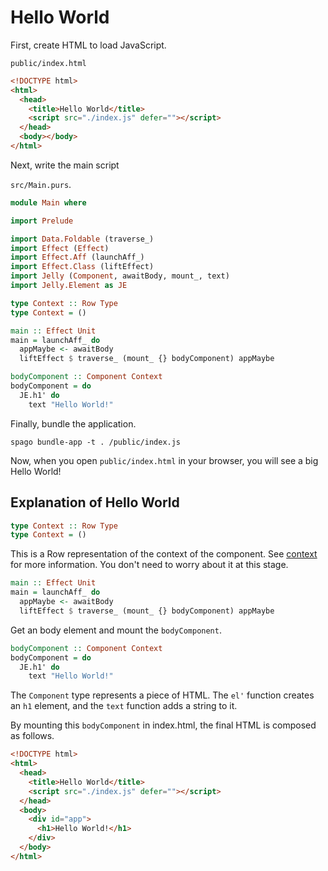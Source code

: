 # Hello World

First, create HTML to load JavaScript.

`public/index.html`

```html
<!DOCTYPE html>
<html>
  <head>
    <title>Hello World</title>
    <script src="./index.js" defer=""></script>
  </head>
  <body></body>
</html>
```

Next, write the main script

`src/Main.purs`.

```purescript
module Main where

import Prelude

import Data.Foldable (traverse_)
import Effect (Effect)
import Effect.Aff (launchAff_)
import Effect.Class (liftEffect)
import Jelly (Component, awaitBody, mount_, text)
import Jelly.Element as JE

type Context :: Row Type
type Context = ()

main :: Effect Unit
main = launchAff_ do
  appMaybe <- awaitBody
  liftEffect $ traverse_ (mount_ {} bodyComponent) appMaybe

bodyComponent :: Component Context
bodyComponent = do
  JE.h1' do
    text "Hello World!"

```

Finally, bundle the application.

```
spago bundle-app -t . /public/index.js
```

Now, when you open `public/index.html` in your browser, you will see a big Hello World!

## Explanation of Hello World

```purescript
type Context :: Row Type
type Context = ()
```

This is a Row representation of the context of the component. See [context](../context) for more information. You don't need to worry about it at this stage.

```purescript
main :: Effect Unit
main = launchAff_ do
  appMaybe <- awaitBody
  liftEffect $ traverse_ (mount_ {} bodyComponent) appMaybe
```

Get an body element and mount the `bodyComponent`.

```purescript
bodyComponent :: Component Context
bodyComponent = do
  JE.h1' do
    text "Hello World!"

```

The `Component` type represents a piece of HTML. The `el'` function creates an `h1` element, and the `text` function adds a string to it.

By mounting this `bodyComponent` in index.html, the final HTML is composed as follows.

```html
<!DOCTYPE html>
<html>
  <head>
    <title>Hello World</title>
    <script src="./index.js" defer=""></script>
  </head>
  <body>
    <div id="app">
      <h1>Hello World!</h1>
    </div>
  </body>
</html>
```
